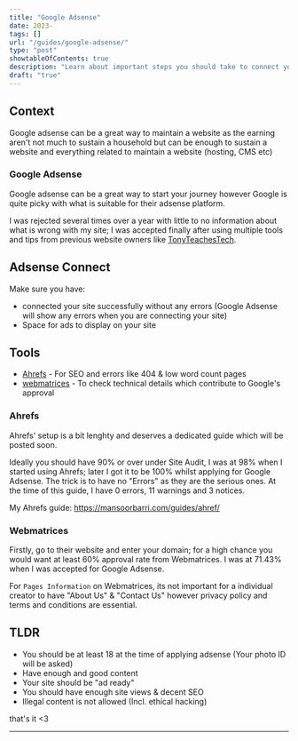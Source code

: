 ```yaml
---
title: "Google Adsense"
date: 2023-
tags: []
url: "/guides/google-adsense/"
type: "post"
showtableOfContents: true
description: "Learn about important steps you should take to connect your site with Google Adsense and have ads running."
draft: "true"
---
```


## Context
Google adsense can be a great way to maintain a website as the earning aren't not much to sustain a household but can be enough to sustain a website and everything related to maintain a website (hosting, CMS etc)

### Google Adsense 
Google adsense can be a great way to start your journey however Google is quite picky with what is suitable for their adsense platform. 

I was rejected several times over a year with little to no information about what is wrong with my site; I was accepted finally after using multiple tools and tips from previous website owners like [TonyTeachesTech](https://www.youtube.com/@TonyTeachesTech). 

## Adsense Connect
Make sure you have: 
- connected your site successfully without any errors (Google Adsense will show any errors when you are connecting your site)
- Space for ads to display on your site 

## Tools 
- [Ahrefs](https://ahrefs.com/) - For SEO and errors like 404 & low word count pages 
- [webmatrices](https://webmatrices.com/adsense-eligibility-checker) - To check technical details which contribute to Google's approval 

### Ahrefs 
Ahrefs' setup is a bit lenghty and deserves a dedicated guide which will be posted soon. 

Ideally you should have 90% or over under Site Audit, I was at 98% when I started using Ahrefs; later I got it to be 100% whilst applying for Google Adsense. The trick is to have no "Errors" as they are the serious ones. At the time of this guide, I have 0 errors, 11 warnings and 3 notices. 

My Ahrefs guide: https://mansoorbarri.com/guides/ahref/

### Webmatrices
Firstly, go to their website and enter your domain; for a high chance you would want at least 60% approval rate from Webmatrices. I was at 71.43% when I was accepted for Google Adsense. 

For `Pages Information` on Webmatrices, its not important for a individual creator to have "About Us" & "Contact Us" however privacy policy and terms and conditions are essential. 

## TLDR 
- You should be at least 18 at the time of applying adsense (Your photo ID will be asked)
- Have enough and good content 
- Your site should be "ad ready" 
- You should have enough site views & decent SEO 
- Illegal content is not allowed (Incl. ethical hacking)

that's it <3

----

  
